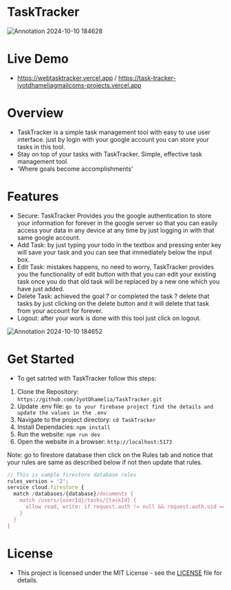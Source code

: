 # TaskTracker

![Annotation 2024-10-10 184628](https://github.com/user-attachments/assets/23f7abf4-ab68-4c37-9f2e-e8e0f25f4912)

# Live Demo
- https://webtasktracker.vercel.app /  https://task-tracker-jyotdhameliagmailcoms-projects.vercel.app

# Overview
- TaskTracker is a simple task management tool with easy to use user interface. just by login with your google account you can store your tasks in this tool.
- Stay on top of your tasks with TaskTracker. Simple, effective task management tool.
- 'Where goals become accomplishments'

# Features
- Secure: TaskTracker Provides you the google authentication to store your information for forever in the google server so that you can easily access your data in any device at any time by just logging in with that same google account.
- Add Task: by just typing your todo in the textbox and pressing enter key will save your task and you can see that immediately below the input box.
- Edit Task: mistakes happens, no need to worry, TaskTracker provides you the functionality of edit button with that you can edit your existing task once you do that old task will be replaced by a new one which you have just added.
- Delete Task: achieved the goal ? or completed the task ? delete that tasks by just clicking on the delete button and it will delete that task from your account for forever.
- Logout: after your work is done with this tool just click on logout.

![Annotation 2024-10-10 184652](https://github.com/user-attachments/assets/a635cf16-6b9f-45f8-a02e-76ee7734e465)

# Get Started
- To get satrted with TaskTracker follow this steps:
 1. Clone the Repository: `https://github.com/JyotDhamelia/TaskTracker.git`
 2. Update .env file: `go to your firebase project find the details and update the values in the .env`
 3. Navigate to the project directory: `cd TaskTracker`
 4. Install Dependacies: `npm install`
 5. Run the website: `npm run dev`
 6. Open the website in a browser: `http://localhost:5173`

 Note: go to firestore database then click on the Rules tab and notice that your rules are same as described below if not then update that rules.

```js
// This is sample firestore database roles 
rules_version = '2';
service cloud.firestore {
  match /databases/{database}/documents {
    match /users/{userId}/tasks/{taskId} {
      allow read, write: if request.auth != null && request.auth.uid == userId;
    }
  }
}
```


# License
- This project is licensed under the MIT License - see the [LICENSE](LICENSE) file for details.
